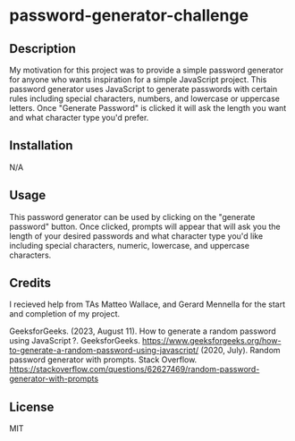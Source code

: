 # password-generator-challenge

## Description
My motivation for this project was to provide a simple password generator for anyone who wants inspiration for a simple JavaScript project. This password generator uses JavaScript to generate passwords with certain rules including special characters, numbers, and lowercase or uppercase letters. Once "Generate Password" is clicked it will ask the length you want and what character type you'd prefer.

## Installation

N/A

## Usage

This password generator can be used by clicking on the "generate password" button. Once clicked, prompts will appear that will ask you the length of your desired passwords and what character type you'd like including special characters, numeric, lowercase, and uppercase characters.





## Credits

I recieved help from TAs Matteo Wallace, and Gerard Mennella for the start and completion of my project.

GeeksforGeeks. (2023, August 11). How to generate a random password using JavaScript ?. 
    GeeksforGeeks. https://www.geeksforgeeks.org/how-to-generate-a-random-password-using-javascript/ 
(2020, July). Random password generator with prompts. Stack Overflow. https://stackoverflow.com/questions/62627469/random-password-generator-with-prompts 



## License

MIT